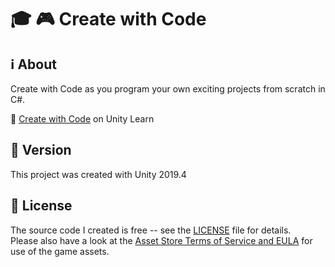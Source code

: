 # :mortar_board: :video_game: Create with Code

## :information_source: About

Create with Code as you program your own exciting projects from scratch in C#.

:link: [Create with Code](https://learn.unity.com/course/create-with-code) on Unity Learn

## :memo: Version

This project was created with Unity 2019.4

## :page_with_curl: License

The source code I created is free -- see the [LICENSE](UNLICENSE) file for details.  
Please also have a look at the [Asset Store Terms of Service and EULA](https://unity3d.com/legal/as_terms) for use of the game assets.

